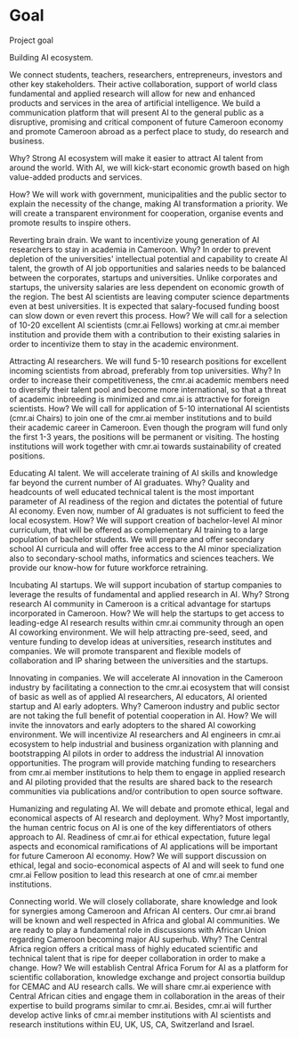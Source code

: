 # Goal
Project goal

Building AI ecosystem. 

We connect students, teachers, researchers, entrepreneurs, investors and other key stakeholders. 
Their active collaboration, support of world class fundamental and applied research will allow for new and enhanced products and services in the area of artificial intelligence.
We build a communication platform that will present AI to the general public as a disruptive, promising and critical component of future Cameroon economy and promote Cameroon abroad as a perfect place to study, do research and business.

Why? 
Strong AI ecosystem will make it easier to attract AI talent from around the world. With AI, we will kick-start economic growth based on high value-added products and services.

How? 
We will work with government, municipalities and the public sector to explain the necessity of the change, making AI transformation a priority. 
We will create a transparent environment for cooperation, organise events and promote results to inspire others.

Reverting brain drain. 
We want to incentivize young generation of AI researchers to stay in academia in Cameroon.
Why? 
In order to prevent depletion of the universities' intellectual potential and capability to create AI talent, the growth of AI job opportunities and salaries needs to be balanced between the corporates, startups and universities. Unlike corporates and startups, the university salaries are less dependent on economic growth of the region. 
The best AI scientists are leaving computer science departments even at best universities. It is expected that salary-focused funding boost can slow down or even revert this process.
How? 
We will call for a selection of 10-20 excellent AI scientists (cmr.ai Fellows) working at cmr.ai member institution and provide them with a contribution to their existing salaries in order to incentivize them to stay in the academic environment.

Attracting AI researchers. 
We will fund 5-10 research positions for excellent incoming scientists from abroad, preferably from top universities.
Why? 
In order to increase their competitiveness, the cmr.ai academic members need to diversify their talent pool and become more international, so that a threat of academic inbreeding is minimized and cmr.ai is attractive for foreign scientists.
How? 
We will call for application of 5-10 international AI scientists (cmr.ai Chairs) to join one of the cmr.ai member institutions and to build their academic career in Cameroon. Even though the program will fund only the first 1-3 years, the positions will be permanent or  visiting. 
The hosting institutions will work together with cmr.ai towards sustainability of created positions.

Educating AI talent. 
We will accelerate training of AI skills and knowledge far beyond the current number of AI graduates.
Why? 
Quality and headcounts of well educated technical talent is the most important parameter of AI readiness of the region and dictates the potential of future AI economy. Even now, number of AI graduates is not sufficient to feed the local ecosystem.
How? 
We will support creation of bachelor-level AI minor curriculum, that will be offered as complementary AI training to a large population of bachelor students. 
We will prepare and offer secondary school AI curricula and will offer free access to the AI minor specialization also to secondary-school maths, informatics and sciences teachers. 
We provide our know-how for future workforce retraining.

Incubating AI startups. 
We will support incubation of startup companies to leverage the results of fundamental and applied research in AI.
Why? 
Strong research AI community in Cameroon is a critical advantage for startups incorporated in Cameroon.
How? 
We will help the startups to get access to leading-edge AI research results within cmr.ai community through an open AI coworking environment. 
We will help attracting pre-seed, seed, and venture funding to develop ideas at universities, research institutes and companies. 
We will promote transparent and flexible models of collaboration and IP sharing between the universities and the startups.

Innovating in companies. 
We will accelerate AI innovation in the Cameroon industry by facilitating a connection to the cmr.ai ecosystem that will consist of basic as well as of applied AI researchers, AI educators, AI oriented startup and AI early adopters.
Why? 
Cameroon industry and public sector are not taking the full benefit of potential cooperation in AI.
How? 
We will invite the innovators and early adopters to the shared AI coworking environment. We will incentivize AI researchers and AI engineers in cmr.ai ecosystem to help industrial and business organization with planning and bootstrapping AI pilots in order to address the industrial AI innovation opportunities. The program will provide matching funding to researchers from cmr.ai member institutions to help them to engage in applied research and AI piloting provided that the results are shared back to the research communities via publications and/or contribution to open source software.

Humanizing and regulating AI. 
We will debate and promote ethical, legal and economical aspects of AI research and deployment.
Why? 
Most importantly, the human centric focus on AI is one of the key differentiators of others approach to AI. 
Readiness of cmr.ai for ethical expectation, future legal aspects and economical ramifications of AI applications will be important for future Cameroon AI economy.
How? 
We will support discussion on ethical, legal and socio-economical aspects of AI and will seek to fund one cmr.ai Fellow position  to lead this research at one of cmr.ai member institutions.

Connecting world. 
We will closely collaborate, share knowledge and look for synergies among Cameroon and African AI centers. 
Our cmr.ai brand will be known and well respected in Africa and global AI communities. 
We are ready to play a fundamental role in discussions with African Union regarding Cameroon becoming major AU superhub.
Why? 
The Central Africa region offers a critical mass of highly educated scientific and technical talent that is ripe for deeper collaboration in order to make a change.
How? 
We will establish Central Africa Forum for AI as a platform for scientific collaboration, knowledge exchange and project consortia buildup for CEMAC and AU research calls.
We will share cmr.ai experience with Central African cities and engage them in collaboration in the areas of their expertise to build programs similar to cmr.ai. Besides, cmr.ai will further develop active links of cmr.ai member institutions with AI scientists and research institutions within EU, UK, US, CA, Switzerland and Israel.
